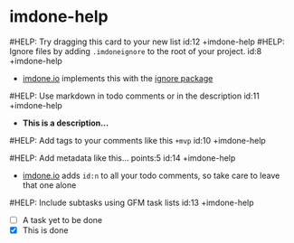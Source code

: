 imdone-help
====
#HELP: Try dragging this card to your new list id:12 +imdone-help
#HELP: Ignore files by adding `.imdoneignore` to the root of your project. id:8 +imdone-help
- [imdone.io](https://imdone.io) implements this with the [ignore package](https://www.npmjs.com/package/ignore)

#HELP: Use markdown in todo comments or in the description id:11 +imdone-help
- **This is a description...**

#HELP: Add tags to your comments like this `+mvp` id:10 +imdone-help

#HELP: Add metadata like this... points:5 id:14 +imdone-help
- [imdone.io](https://imdone.io) adds `id:n` to all your todo comments, so take care to leave that one alone

#HELP: Include subtasks using GFM task lists id:13 +imdone-help
- [ ] A task yet to be done
- [x] This is done
